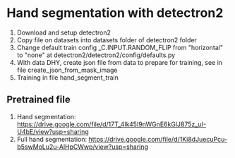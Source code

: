 # Hand segmentation with detectron2
1. Download and setup detectron2
2. Copy file on datasets into datasets folder of detectron2 folder
3. Change default train config _C.INPUT.RANDOM_FLIP from "horizontal" to "none" at detectron2/detectron2/config/defaults.py
4. With data DHY, create json file from data to prepare for training, see in file create_json_from_mask_image
5. Training in file hand_segment_train

## Pretrained file
1. Hand segmentation: https://drive.google.com/file/d/17T_4Ik45I9nWGnE6kGlJ875z_uI-U4bE/view?usp=sharing
2. Full hand segmentation: https://drive.google.com/file/d/1Ki8dJuecuPcu-b5swMoLu2u-AlHpCWwp/view?usp=sharing